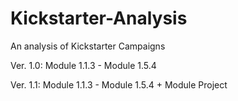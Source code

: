 # Kickstarter-Analysis
An analysis of Kickstarter Campaigns

Ver. 1.0: Module 1.1.3 - Module 1.5.4

Ver. 1.1: Module 1.1.3 - Module 1.5.4 + Module Project
